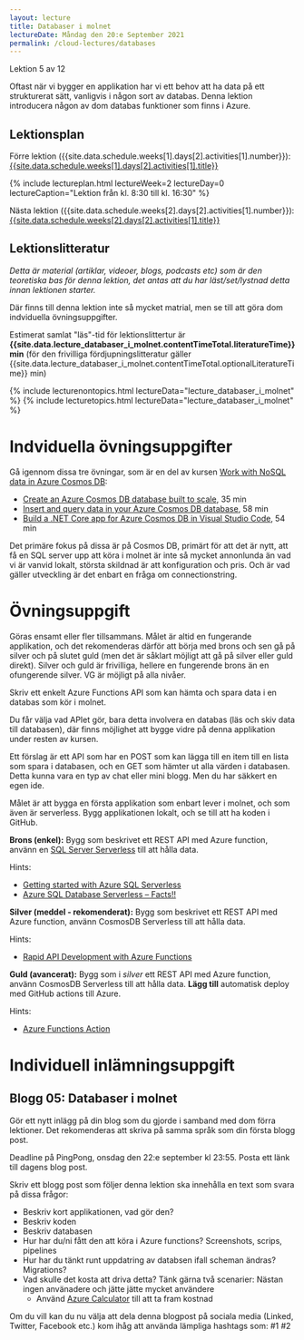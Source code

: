 ```yaml
---
layout: lecture
title: Databaser i molnet
lectureDate: Måndag den 20:e September 2021
permalink: /cloud-lectures/databases
---
```


Lektion 5 av 12

Oftast när vi bygger en applikation har vi ett behov att ha data på ett strukturerat sätt, vanligvis i någon sort av databas. Denna lektion introducera någon av dom databas funktioner som finns i Azure.

## Lektionsplan

Förre lektion ({{site.data.schedule.weeks[1].days[2].activities[1].number}}): <a href="{{site.data.schedule.weeks[1].days[2].activities[1].slug | prepend: site.baseurl }}">{{site.data.schedule.weeks[1].days[2].activities[1].title}}</a>

{% include lectureplan.html lectureWeek=2 lectureDay=0 lectureCaption="Lektion från kl. 8:30 till kl. 16:30" %}

Nästa lektion ({{site.data.schedule.weeks[2].days[2].activities[1].number}}): <a href="{{site.data.schedule.weeks[2].days[2].activities[1].slug | prepend: site.baseurl }}">{{site.data.schedule.weeks[2].days[2].activities[1].title}}</a> 

## Lektionslitteratur
*Detta är material (artiklar, videoer, blogs, podcasts etc) som är den teoretiska bas för denna lektion, det antas att du har läst/set/lystnad detta innan lektionen starter.*

Där finns till denna lektion inte så mycket matrial, men se till att göra dom indviduella övningsuppgifter.

Estimerat samlat "läs"-tid för lektionslittertur är **{{site.data.lecture_databaser_i_molnet.contentTimeTotal.literatureTime}} min** (för den frivilliga fördjupningslitteratur gäller {{site.data.lecture_databaser_i_molnet.contentTimeTotal.optionalLiteratureTime}} min)

{% include lecturenontopics.html lectureData="lecture_databaser_i_molnet" %}
{% include lecturetopics.html lectureData="lecture_databaser_i_molnet" %}

# Indviduella övningsuppgifter

Gå igennom dissa tre övningar, som är en del av kursen [Work with NoSQL data in Azure Cosmos DB](https://docs.microsoft.com/en-us/learn/paths/work-with-nosql-data-in-azure-cosmos-db/):
* [Create an Azure Cosmos DB database built to scale](https://docs.microsoft.com/en-us/learn/modules/create-cosmos-db-for-scale/), 35 min
* [Insert and query data in your Azure Cosmos DB database](https://docs.microsoft.com/en-us/learn/modules/access-data-with-cosmos-db-and-sql-api/), 58 min
* [Build a .NET Core app for Azure Cosmos DB in Visual Studio Code](https://docs.microsoft.com/en-us/learn/modules/build-cosmos-db-app-with-vscode/), 54 min

Det primäre fokus på dissa är på Cosmos DB, primärt för att det är nytt, att få en SQL server upp att köra i molnet är inte så mycket annonlunda än vad vi är vanvid lokalt, största skildnad är att konfiguration och pris. Och är vad gäller utveckling är det enbart en fråga om connectionstring.

# Övningsuppgift

Göras ensamt eller fler tillsammans. Målet är altid en fungerande applikation, och det rekomenderas därför att börja med brons och sen gå på silver och på slutet guld (men det är såklart möjligt att gå på silver eller guld direkt). Silver och guld är frivilliga, hellere en fungerende brons än en ofungerende silver. VG är möjligt på alla nivåer.

Skriv ett enkelt Azure Functions API som kan hämta och spara data i en databas som kör i molnet.

Du får välja vad APIet gör, bara detta involvera en databas (läs och skiv data till databasen), där finns möjlighet att bygge vidre på denna applikation under resten av kursen.

Ett förslag är ett API som har en POST som kan lägga till en item till en lista som spara i databasen, och en GET som hämter ut alla värden i databasen. Detta kunna vara en typ av chat eller mini blogg. Men du har säkkert en egen ide.

Målet är att bygga en första applikation som enbart lever i molnet, och som även är serverless. Bygg applikationen lokalt, och se till att ha koden i GitHub.

**Brons (enkel):**
Bygg som beskrivet ett REST API med Azure function, använn en [SQL Server Serverless](https://docs.microsoft.com/en-us/azure/azure-sql/database/serverless-tier-overview) till att hålla data.

Hints:
* [Getting started with Azure SQL Serverless](https://laptrinhx.com/getting-started-with-azure-sql-serverless-2968233992/)
* [Azure SQL Database Serverless – Facts!!](https://sqlworldwide.com/azure-sql-database-serverless-facts/)

**Silver (meddel - rekomenderat):**
Bygg som beskrivet ett REST API med Azure function, använn CosmosDB Serverless till att hålla data.

Hints:
* [Rapid API Development with Azure Functions](https://markheath.net/post/azure-functions-rest-csharp-bindings)

**Guld (avancerat):**
Bygg som i *silver* ett REST API med Azure function, använn CosmosDB Serverless till att hålla data. **Lägg till** automatisk deploy med GitHub actions till Azure.

Hints:
* [Azure Functions Action](https://github.com/marketplace/actions/azure-functions-action)

# Individuell inlämningsuppgift
## Blogg 05: Databaser i molnet

Gör ett nytt inlägg på din blog som du gjorde i samband med dom förra lektioner. Det rekomenderas att skriva på samma språk som din första blogg post.

Deadline på PingPong, onsdag den 22:e september kl 23:55. Posta ett länk till dagens blog post.

Skriv ett blogg post som följer denna lektion ska innehålla en text som svara på dissa frågor:
* Beskriv kort applikationen, vad gör den?
* Beskriv koden
* Beskriv databasen
* Hur har du/ni fått den att köra i Azure functions? Screenshots, scrips, pipelines
* Hur har du tänkt runt uppdatring av databsen ifall scheman ändras? Migrations?
* Vad skulle det kosta att driva detta? Tänk gärna två scenarier: Nästan ingen använadere och jätte jätte mycket användere
    * Använd [Azure Calculator](https://azure.microsoft.com/en-us/pricing/calculator/) till att ta fram kostnad

Om du vill kan du nu välja att dela denna blogpost på sociala media (Linked, Twitter, Facebook etc.) kom ihåg att använda lämpliga hashtags som: #1 #2